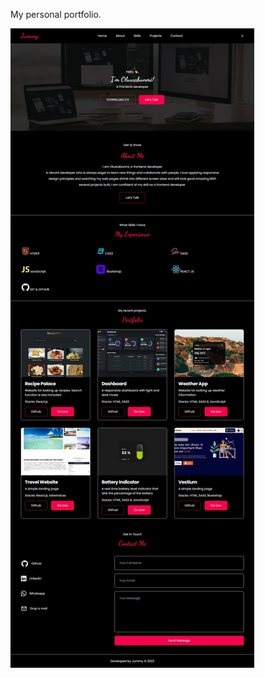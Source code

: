 <p>My personal portfolio. </p>
<a href="https://jummydev.vercel.app/"><img  src="./src/assets/capture.jpeg" /></a>
